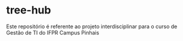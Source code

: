 # tree-hub
Este repositório é referente ao projeto interdisciplinar para o curso de Gestão de TI do IFPR Campus Pinhais
